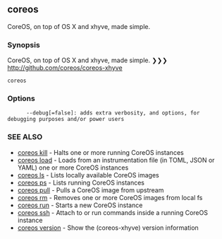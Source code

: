 ## coreos

CoreOS, on top of OS X and xhyve, made simple.

### Synopsis


CoreOS, on top of OS X and xhyve, made simple.
❯❯❯ http://github.com/coreos/coreos-xhyve

```
coreos
```

### Options

```
      --debug[=false]: adds extra verbosity, and options, for debugging purposes and/or power users
```

### SEE ALSO
* [coreos kill](coreos_kill.md)	 - Halts one or more running CoreOS instances
* [coreos load](coreos_load.md)	 - Loads from an instrumentation file (in TOML, JSON or YAML) one or more CoreOS instances
* [coreos ls](coreos_ls.md)	 - Lists locally available CoreOS images
* [coreos ps](coreos_ps.md)	 - Lists running CoreOS instances
* [coreos pull](coreos_pull.md)	 - Pulls a CoreOS image from upstream
* [coreos rm](coreos_rm.md)	 - Removes one or more CoreOS images from local fs
* [coreos run](coreos_run.md)	 - Starts a new CoreOS instance
* [coreos ssh](coreos_ssh.md)	 - Attach to or run commands inside a running CoreOS instance
* [coreos version](coreos_version.md)	 - Show the (coreos-xhyve) version information

